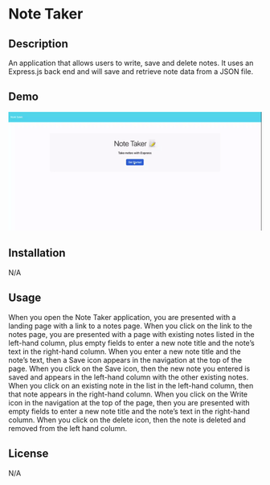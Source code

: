 # Note Taker

## Description

An application that allows users to write, save and delete notes. It uses an Express.js back end and will save and retrieve note data from a JSON file.

## Demo

![GIF](./Develop/public/assets/images/note-taker-demo.gif)

## Installation

N/A

## Usage

When you open the Note Taker application, you are presented with a landing page with a link to a notes page.
When you click on the link to the notes page, you are presented with a page with existing notes listed in the left-hand column, plus empty fields to enter a new note title and the note’s text in the right-hand column.
When you enter a new note title and the note’s text, then a Save icon appears in the navigation at the top of the page.
When you click on the Save icon, then the new note you entered is saved and appears in the left-hand column with the other existing notes.
When you click on an existing note in the list in the left-hand column, then that note appears in the right-hand column.
When you click on the Write icon in the navigation at the top of the page, then you are presented with empty fields to enter a new note title and the note’s text in the right-hand column.
When you click on the delete icon, then the note is deleted and removed from the left hand column.

## License

N/A

